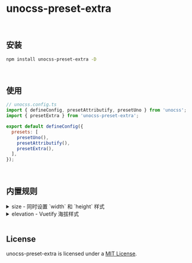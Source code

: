 # unocss-preset-extra

<br>

## 安装

```bash
npm install unocss-preset-extra -D
```

<br>


## 使用

```js
// unocss.config.ts
import { defineConfig, presetAttributify, presetUno } from 'unocss';
import { presetExtra } from 'unocss-preset-extra';

export default defineConfig({
  presets: [
    presetUno(),
    presetAttributify(),
    presetExtra(),
  ],
});
```

<br>


## 内置规则

<details>
  <summary>size - 同时设置 `width` 和 `height` 样式</summary>
  <br>

  ```html
  <div class="size-auto" />
  <div class="size-full" />
  <div class="min-size-1/2" />
  <div class="min-size-xs" />
  <div class="max-size-1" />
  <div class="max-size-[1px]" />
  ```

  这将生成以下 css 代码

  ```css
  .size-auto { width: auto; height: auto; }
  .size-full { width: 100%; height: 100%; }
  .min-size-1/2 { min-width: 50%; min-height: 50%; }
  .min-size-xs { min-width: 20rem; min-height: 20rem; }
  .max-size-1 { max-width: 0.25rem; max-height: 0.25rem; }
  .max-size-[1px] { max-width: 1px; max-height: 1px; }
  ```
</details>

<details>
  <summary>elevation - Vuetify 海拔样式</summary>
  <br>

  ```html
  <div class="elevation-0" />
  <div class="elevation-6" />
  <div class="elevation-24" />
  <div class="elevation-6-fade" />
  <div class="elevation-24-fade" />
  ```

  这将生成以下 css 代码

  ```css
  .elevation-0 { box-shadow: 0px 0px 0px 0px rgba(0, 0, 0, 0.2), 0px 0px 0px 0px rgba(0, 0, 0, 0.14), 0px 0px 0px 0px rgba(0, 0, 0, 0.12); }
  .elevation-6 { box-shadow: 0px 3px 5px -1px rgba(0, 0, 0, 0.2), 0px 6px 10px 0px rgba(0, 0, 0, 0.14), 0px 1px 18px 0px rgba(0, 0, 0, 0.12); }
  .elevation-24 { box-shadow: 0px 11px 15px -7px rgba(0, 0, 0, 0.2), 0px 24px 38px 3px rgba(0, 0, 0, 0.14), 0px 9px 46px 8px rgba(0, 0, 0, 0.12); }
  .elevation-6-fade { box-shadow: 0px 3px 5px -1px rgba(0, 0, 0, 0.1), 0px 6px 10px 0px rgba(0, 0, 0, 0.07), 0px 1px 18px 0px rgba(0, 0, 0, 0.06); }
  .elevation-24-fade { box-shadow: 0px 11px 15px -7px rgba(0, 0, 0, 0.1), 0px 24px 38px 3px rgba(0, 0, 0, 0.07), 0px 9px 46px 8px rgba(0, 0, 0, 0.06); }
  ```
</details>

<br>

## License

unocss-preset-extra is licensed under a [MIT License](./LICENSE).